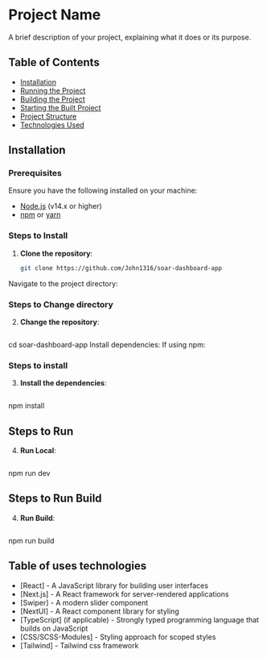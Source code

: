 # Project Name

A brief description of your project, explaining what it does or its purpose.

## Table of Contents
- [Installation](#installation)
- [Running the Project](#running-the-project)
- [Building the Project](#building-the-project)
- [Starting the Built Project](#starting-the-built-project)
- [Project Structure](#project-structure)
- [Technologies Used](#technologies-used)

## Installation

### Prerequisites
Ensure you have the following installed on your machine:
- [Node.js](https://nodejs.org/en/) (v14.x or higher)
- [npm](https://www.npmjs.com/) or [yarn](https://yarnpkg.com/)

### Steps to Install
1. **Clone the repository**:
   ```bash
   git clone https://github.com/John1316/soar-dashboard-app
Navigate to the project directory:


### Steps to Change directory
2. **Change the repository**:
   ```bash
cd soar-dashboard-app
Install dependencies: If using npm:

### Steps to install
3. **Install the dependencies**:
   ```bash
npm install


## Steps to Run 
4. **Run Local**:
   ```bash
npm  run dev

## Steps to Run Build 
4. **Run Build**:
   ```bash
npm  run build

## Table of uses technologies
- [React] - A JavaScript library for building user interfaces
- [Next.js] - A React framework for server-rendered applications
- [Swiper] - A modern slider component
- [NextUI] - A React component library for styling
- [TypeScript] (if applicable) - Strongly typed programming language that builds on JavaScript
- [CSS/SCSS-Modules] - Styling approach for scoped styles
- [Tailwind] - Tailwind css framework